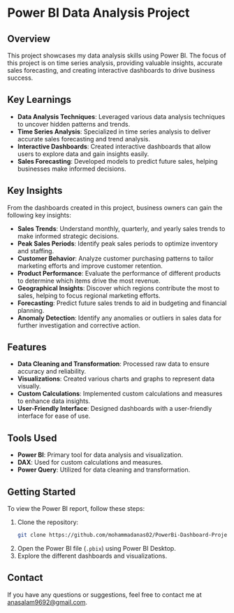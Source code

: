 # Power BI Data Analysis Project

## Overview

This project showcases my data analysis skills using Power BI. The focus of this project is on time series analysis, providing valuable insights, accurate sales forecasting, and creating interactive dashboards to drive business success.

## Key Learnings

- **Data Analysis Techniques**: Leveraged various data analysis techniques to uncover hidden patterns and trends.
- **Time Series Analysis**: Specialized in time series analysis to deliver accurate sales forecasting and trend analysis.
- **Interactive Dashboards**: Created interactive dashboards that allow users to explore data and gain insights easily.
- **Sales Forecasting**: Developed models to predict future sales, helping businesses make informed decisions.

## Key Insights

From the dashboards created in this project, business owners can gain the following key insights:

- **Sales Trends**: Understand monthly, quarterly, and yearly sales trends to make informed strategic decisions.
- **Peak Sales Periods**: Identify peak sales periods to optimize inventory and staffing.
- **Customer Behavior**: Analyze customer purchasing patterns to tailor marketing efforts and improve customer retention.
- **Product Performance**: Evaluate the performance of different products to determine which items drive the most revenue.
- **Geographical Insights**: Discover which regions contribute the most to sales, helping to focus regional marketing efforts.
- **Forecasting**: Predict future sales trends to aid in budgeting and financial planning.
- **Anomaly Detection**: Identify any anomalies or outliers in sales data for further investigation and corrective action.

## Features

- **Data Cleaning and Transformation**: Processed raw data to ensure accuracy and reliability.
- **Visualizations**: Created various charts and graphs to represent data visually.
- **Custom Calculations**: Implemented custom calculations and measures to enhance data insights.
- **User-Friendly Interface**: Designed dashboards with a user-friendly interface for ease of use.

## Tools Used

- **Power BI**: Primary tool for data analysis and visualization.
- **DAX**: Used for custom calculations and measures.
- **Power Query**: Utilized for data cleaning and transformation.

## Getting Started

To view the Power BI report, follow these steps:

1. Clone the repository:
    ```bash
    git clone https://github.com/mohammadanas02/PowerBi-Dashboard-Project
    ```
2. Open the Power BI file (`.pbix`) using Power BI Desktop.
3. Explore the different dashboards and visualizations.

## Contact

If you have any questions or suggestions, feel free to contact me at [anasalam9692@gmail.com](mailto:your-email@example.com).
